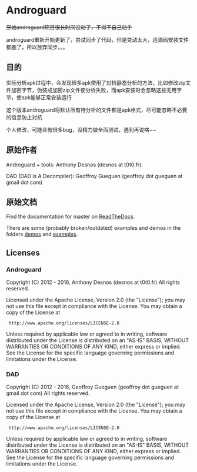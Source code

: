 
# Androguard

~~原始androguard项目很长时间没动了，不得不自己动手~~

androguard重新开始更新了，尝试同步了代码，但是变动太大，连源码安装文件都删了，所以放弃同步。。。

## 目的

实际分析apk过程中，会发现很多apk使用了对抗静态分析的方法，比如修改zip文件加密字节，伪装成加密zip文件使分析失败，而apk安装时会忽略这些无用字节，使apk能够正常安装运行

这个版本androguard将默认所有待分析的文件都是apk格式，尽可能忽略不必要的信息防止对抗

个人修改，可能会有很多bug，没精力做全面测试，遇到再说咯~~


## 原始作者

Androguard + tools: Anthony Desnos (desnos at t0t0.fr).

DAD (DAD is A Decompiler): Geoffroy Gueguen (geoffroy dot gueguen at gmail dot com)

## 原始文档

Find the documentation for master on [ReadTheDocs](http://androguard.readthedocs.io/en/latest/).

There are some (probably broken/outdated) examples and demos in the folders [demos](https://github.com/androguard/androguard/tree/master/demos) and [examples](https://github.com/androguard/androguard/tree/master/examples).


## Licenses

### Androguard

Copyright (C) 2012 - 2016, Anthony Desnos (desnos at t0t0.fr)
All rights reserved.

Licensed under the Apache License, Version 2.0 (the "License");
you may not use this file except in compliance with the License.
You may obtain a copy of the License at

     http://www.apache.org/licenses/LICENSE-2.0

Unless required by applicable law or agreed to in writing, software
distributed under the License is distributed on an "AS-IS" BASIS,
WITHOUT WARRANTIES OR CONDITIONS OF ANY KIND, either express or implied.
See the License for the specific language governing permissions and
limitations under the License.

### DAD

Copyright (C) 2012 - 2016, Geoffroy Gueguen (geoffroy dot gueguen at gmail dot com)
All rights reserved.

Licensed under the Apache License, Version 2.0 (the "License");
you may not use this file except in compliance with the License.
You may obtain a copy of the License at

     http://www.apache.org/licenses/LICENSE-2.0

Unless required by applicable law or agreed to in writing, software
distributed under the License is distributed on an "AS-IS" BASIS,
WITHOUT WARRANTIES OR CONDITIONS OF ANY KIND, either express or implied.
See the License for the specific language governing permissions and
limitations under the License.
